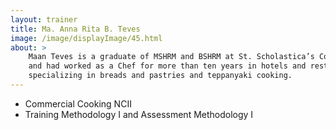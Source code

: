 ```yaml
---
layout: trainer
title: Ma. Anna Rita B. Teves
image: /image/displayImage/45.html
about: >
    Maan Teves is a graduate of MSHRM and BSHRM at St. Scholastica’s College 
    and had worked as a Chef for more than ten years in hotels and restaurants 
    specializing in breads and pastries and teppanyaki cooking.
---
```


* Commercial Cooking NCII
* Training Methodology I and Assessment Methodology I